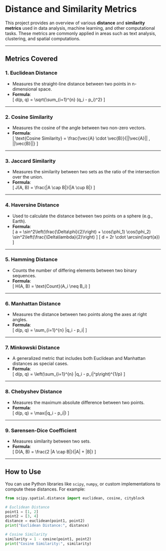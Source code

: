 # Distance and Similarity Metrics

This project provides an overview of various **distance** and **similarity metrics** used in data analysis, machine learning, and other computational tasks. These metrics are commonly applied in areas such as text analysis, clustering, and spatial computations.

---

## Metrics Covered

### 1. **Euclidean Distance**
- Measures the straight-line distance between two points in n-dimensional space.
- **Formula**:  
  \[
  d(p, q) = \sqrt{\sum_{i=1}^{n} (q_i - p_i)^2}
  \]

---

### 2. **Cosine Similarity**
- Measures the cosine of the angle between two non-zero vectors.
- **Formula**:  
  \[
  \text{Cosine Similarity} = \frac{\vec{A} \cdot \vec{B}}{||\vec{A}|| \, ||\vec{B}||}
  \]

---

### 3. **Jaccard Similarity**
- Measures the similarity between two sets as the ratio of the intersection over the union.
- **Formula**:  
  \[
  J(A, B) = \frac{|A \cap B|}{|A \cup B|}
  \]

---

### 4. **Haversine Distance**
- Used to calculate the distance between two points on a sphere (e.g., Earth).
- **Formula**:  
  \[
  a = \sin^2\left(\frac{\Delta\phi}{2}\right) + \cos(\phi_1) \cos(\phi_2) \sin^2\left(\frac{\Delta\lambda}{2}\right)
  \]
  \[
  d = 2r \cdot \arcsin(\sqrt{a})
  \]

---

### 5. **Hamming Distance**
- Counts the number of differing elements between two binary sequences.
- **Formula**:  
  \[
  H(A, B) = \text{Count}(A_i \neq B_i)
  \]

---

### 6. **Manhattan Distance**
- Measures the distance between two points along the axes at right angles.
- **Formula**:  
  \[
  d(p, q) = \sum_{i=1}^{n} |q_i - p_i|
  \]

---

### 7. **Minkowski Distance**
- A generalized metric that includes both Euclidean and Manhattan distances as special cases.
- **Formula**:  
  \[
  d(p, q) = \left(\sum_{i=1}^{n} |q_i - p_i|^p\right)^{1/p}
  \]

---

### 8. **Chebyshev Distance**
- Measures the maximum absolute difference between two points.
- **Formula**:  
  \[
  d(p, q) = \max(|q_i - p_i|)
  \]

---

### 9. **Sørensen-Dice Coefficient**
- Measures similarity between two sets.
- **Formula**:  
  \[
  D(A, B) = \frac{2 |A \cap B|}{|A| + |B|}
  \]

---

## How to Use

You can use Python libraries like `scipy`, `numpy`, or custom implementations to compute these distances. For example:
```python
from scipy.spatial.distance import euclidean, cosine, cityblock

# Euclidean Distance
point1 = [1, 2]
point2 = [3, 4]
distance = euclidean(point1, point2)
print("Euclidean Distance:", distance)

# Cosine Similarity
similarity = 1 - cosine(point1, point2)
print("Cosine Similarity:", similarity)
